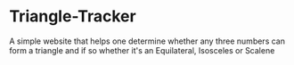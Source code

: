 # Triangle-Tracker
A simple website that helps one determine whether any three numbers can form a triangle and if so whether it's an Equilateral, Isosceles or Scalene
